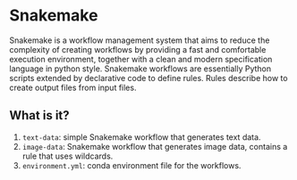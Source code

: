 # Snakemake

Snakemake is a workflow management system that aims to reduce the complexity of
creating workflows by providing a fast and comfortable execution environment,
together with a clean and modern specification language in python style.
Snakemake workflows are essentially Python scripts extended by declarative code
to define rules. Rules describe how to create output files from input files.


## What is it?

1. `text-data`: simple Snakemake workflow that generates text data.
1. `image-data`: Snakemake workflow that generates image data, contains a rule
   that uses wildcards.
1. `environment.yml`: conda environment file for the workflows.
